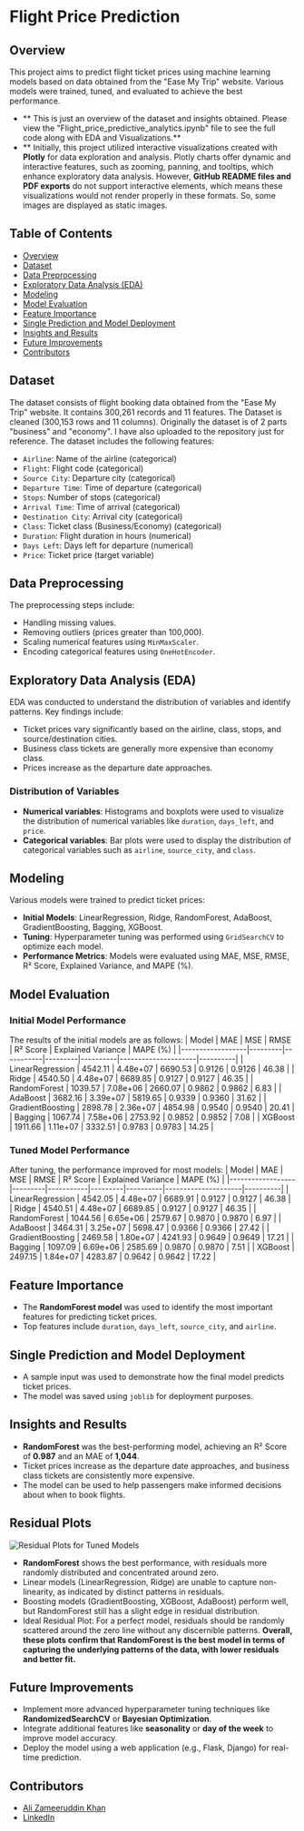 # Flight Price Prediction

## Overview
This project aims to predict flight ticket prices using machine learning models based on data obtained from the "Ease My Trip" website. Various models were trained, tuned, and evaluated to achieve the best performance.
- ** This is just an overview of the dataset and insights obtained. Please view the "Flight_price_predictive_analytics.ipynb" file to see the full code along with EDA and Visualizations.**
- ** Initially, this project utilized interactive visualizations created with **Plotly** for data exploration and analysis. Plotly charts offer dynamic and interactive features, such as zooming, panning, and tooltips, which enhance exploratory data analysis. However, **GitHub README files and PDF exports** do not support interactive elements, which means these visualizations would not render properly in these formats. So, some images are displayed as static images.

## Table of Contents
- [Overview](#overview)
- [Dataset](#dataset)
- [Data Preprocessing](#data-preprocessing)
- [Exploratory Data Analysis (EDA)](#exploratory-data-analysis-eda)
- [Modeling](#modeling)
- [Model Evaluation](#model-evaluation)
- [Feature Importance](#feature-importance)
- [Single Prediction and Model Deployment](#single-prediction-and-model-deployment)
- [Insights and Results](#insights-and-results)
- [Future Improvements](#future-improvements)
- [Contributors](#contributors)

## Dataset
The dataset consists of flight booking data obtained from the "Ease My Trip" website. It contains 300,261 records and 11 features. The Dataset is cleaned (300,153 rows and 11 columns). Originally the dataset is of 2 parts "business" and "economy". I have also uploaded to the repository just for reference. The dataset includes the following features:
- `Airline`: Name of the airline (categorical)
- `Flight`: Flight code (categorical)
- `Source City`: Departure city (categorical)
- `Departure Time`: Time of departure (categorical)
- `Stops`: Number of stops (categorical)
- `Arrival Time`: Time of arrival (categorical)
- `Destination City`: Arrival city (categorical)
- `Class`: Ticket class (Business/Economy) (categorical)
- `Duration`: Flight duration in hours (numerical)
- `Days Left`: Days left for departure (numerical)
- `Price`: Ticket price (target variable)

## Data Preprocessing
The preprocessing steps include:
- Handling missing values.
- Removing outliers (prices greater than 100,000).
- Scaling numerical features using `MinMaxScaler`.
- Encoding categorical features using `OneHotEncoder`.

## Exploratory Data Analysis (EDA)
EDA was conducted to understand the distribution of variables and identify patterns. Key findings include:
- Ticket prices vary significantly based on the airline, class, stops, and source/destination cities.
- Business class tickets are generally more expensive than economy class.
- Prices increase as the departure date approaches.

### Distribution of Variables
- **Numerical variables**: Histograms and boxplots were used to visualize the distribution of numerical variables like `duration`, `days_left`, and `price`.
- **Categorical variables**: Bar plots were used to display the distribution of categorical variables such as `airline`, `source_city`, and `class`.

## Modeling
Various models were trained to predict ticket prices:
- **Initial Models**: LinearRegression, Ridge, RandomForest, AdaBoost, GradientBoosting, Bagging, XGBoost.
- **Tuning**: Hyperparameter tuning was performed using `GridSearchCV` to optimize each model.
- **Performance Metrics**: Models were evaluated using MAE, MSE, RMSE, R² Score, Explained Variance, and MAPE (%).

## Model Evaluation
### Initial Model Performance
The results of the initial models are as follows:
| Model            | MAE     | MSE       | RMSE    | R² Score | Explained Variance | MAPE (%) |
|------------------|---------|-----------|---------|----------|---------------------|----------|
| LinearRegression | 4542.11 | 4.48e+07  | 6690.53 | 0.9126   | 0.9126              | 46.38    |
| Ridge            | 4540.50 | 4.48e+07  | 6689.85 | 0.9127   | 0.9127              | 46.35    |
| RandomForest     | 1039.57 | 7.08e+06  | 2660.07 | 0.9862   | 0.9862              | 6.83     |
| AdaBoost         | 3682.16 | 3.39e+07  | 5819.65 | 0.9339   | 0.9360              | 31.62    |
| GradientBoosting | 2898.78 | 2.36e+07  | 4854.98 | 0.9540   | 0.9540              | 20.41    |
| Bagging          | 1067.74 | 7.58e+06  | 2753.92 | 0.9852   | 0.9852              | 7.08     |
| XGBoost          | 1911.66 | 1.11e+07  | 3332.51 | 0.9783   | 0.9783              | 14.25    |

### Tuned Model Performance
After tuning, the performance improved for most models:
| Model            | MAE     | MSE       | RMSE    | R² Score | Explained Variance | MAPE (%) |
|------------------|---------|-----------|---------|----------|---------------------|----------|
| LinearRegression | 4542.05 | 4.48e+07  | 6689.91 | 0.9127   | 0.9127              | 46.38    |
| Ridge            | 4540.51 | 4.48e+07  | 6689.85 | 0.9127   | 0.9127              | 46.35    |
| RandomForest     | 1044.56 | 6.65e+06  | 2579.67 | 0.9870   | 0.9870              | 6.97     |
| AdaBoost         | 3464.31 | 3.25e+07  | 5698.47 | 0.9366   | 0.9366              | 27.42    |
| GradientBoosting | 2469.58 | 1.80e+07  | 4241.93 | 0.9649   | 0.9649              | 17.21    |
| Bagging          | 1097.09 | 6.69e+06  | 2585.69 | 0.9870   | 0.9870              | 7.51     |
| XGBoost          | 2497.15 | 1.84e+07  | 4283.87 | 0.9642   | 0.9642              | 17.22    |

## Feature Importance
- The **RandomForest model** was used to identify the most important features for predicting ticket prices.
- Top features include `duration`, `days_left`, `source_city`, and `airline`.

## Single Prediction and Model Deployment
- A sample input was used to demonstrate how the final model predicts ticket prices.
- The model was saved using `joblib` for deployment purposes.

## Insights and Results
- **RandomForest** was the best-performing model, achieving an R² Score of **0.987** and an MAE of **1,044**.
- Ticket prices increase as the departure date approaches, and business class tickets are consistently more expensive.
- The model can be used to help passengers make informed decisions about when to book flights.

## Residual Plots
![Residual Plots for Tuned Models](Residual_Plots.png)
- **RandomForest** shows the best performance, with residuals more randomly distributed and concentrated around zero.
- Linear models (LinearRegression, Ridge) are unable to capture non-linearity, as indicated by distinct patterns in residuals.
- Boosting models (GradientBoosting, XGBoost, AdaBoost) perform well, but RandomForest still has a slight edge in residual distribution.
- Ideal Residual Plot: For a perfect model, residuals should be randomly scattered around the zero line without any discernible patterns.
**Overall, these plots confirm that RandomForest is the best model in terms of capturing the underlying patterns of the data, with lower residuals and better fit.**

## Future Improvements
- Implement more advanced hyperparameter tuning techniques like **RandomizedSearchCV** or **Bayesian Optimization**.
- Integrate additional features like **seasonality** or **day of the week** to improve model accuracy.
- Deploy the model using a web application (e.g., Flask, Django) for real-time prediction.

## Contributors
- [Ali Zameeruddin Khan](https://github.com/zam334x)
- [LinkedIn](https://www.linkedin.com/in/alizameer2122)
